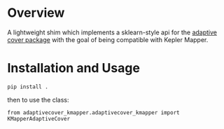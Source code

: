 # Overview

A lightweight shim which implements a sklearn-style api for the [adaptive cover package](https://github.com/tdavislab/mapper-xmean-cover/tree/main) with the goal of being compatible with Kepler Mapper.

# Installation and Usage

`pip install .`

then to use the class:

`from adaptivecover_kmapper.adaptivecover_kmapper import KMapperAdaptiveCover`